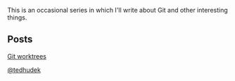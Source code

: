 This is an occasional series in which I'll write about Git and other interesting things.

## Posts

[Git worktrees](_posts/2019-02-07-worktrees.md)

[@tedhudek](https://twitter.com/tedhudek)
